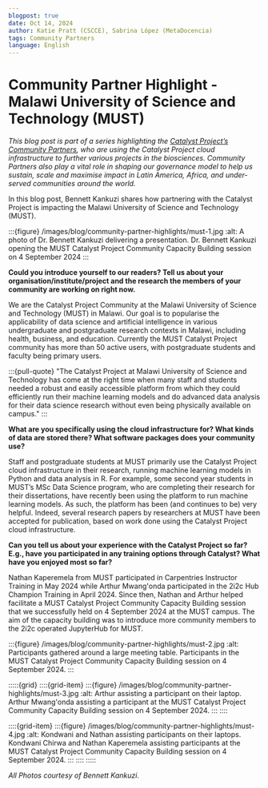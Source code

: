 ```yaml
---
blogpost: true
date: Oct 14, 2024
author: Katie Pratt (CSCCE), Sabrina López (MetaDocencia)
tags: Community Partners
language: English
---
```


# Community Partner Highlight - Malawi University of Science and Technology (MUST)

*This blog post is part of a series highlighting the [Catalyst Project’s Community Partners](../current-community-partners.md), who are using the Catalyst Project cloud infrastructure to further various projects in the biosciences. Community Partners also play a vital role in shaping our governance model to help us sustain, scale and maximise impact in Latin America, Africa, and under-served communities around the world.*

In this blog post, Bennett Kankuzi shares how partnering with the Catalyst Project is impacting the Malawi University of Science and Technology (MUST).

:::{figure} /images/blog/community-partner-highlights/must-1.jpg
:alt: A photo of Dr. Bennett Kankuzi delivering a presentation.
Dr. Bennett Kankuzi opening the MUST Catalyst Project Community Capacity Building session on 4 September 2024
:::

**Could you introduce yourself to our readers? Tell us about your organisation/institute/project and the research the members of your community are working on right now.**

We are the Catalyst Project Community at the Malawi University of Science and Technology (MUST) in Malawi. Our goal is to popularise the applicability of data science and artificial intelligence in various undergraduate and postgraduate research contexts in Malawi, including health, business, and education. Currently the MUST Catalyst Project community has more than 50 active users, with postgraduate students and faculty being primary users.

:::{pull-quote}
"The Catalyst Project at Malawi University of Science and Technology has come at the right time when many staff and students needed a robust and easily accessible platform from which they could efficiently run their machine learning models and do advanced data analysis for their data science research without even being physically available on campus."
:::

**What are you specifically using the cloud infrastructure for? What kinds of data are stored there? What software packages does your community use?**

Staff and postgraduate students at MUST primarily use the Catalyst Project cloud infrastructure in their research, running machine learning models in Python and data analysis in R. For example, some second year students in MUST’s MSc Data Science program, who are completing their research for their dissertations, have recently been using the platform to run machine learning models. As such, the platform has been (and continues to be) very helpful. Indeed, several research papers by researchers at MUST have been accepted for publication, based on work done using the Catalyst Project cloud infrastructure. 

**Can you tell us about your experience with the Catalyst Project so far? E.g., have you participated in any training options through Catalyst? What have you enjoyed most so far?**

Nathan Kaperemela from MUST participated in Carpentries Instructor Training in May 2024 while Arthur Mwang'onda participated in the 2i2c Hub Champion Training in April 2024. Since then, Nathan and Arthur helped facilitate a MUST Catalyst Project Community Capacity Building session that we successfully held on 4 September 2024 at the MUST campus. The aim of the capacity building was to introduce more community members to the 2i2c operated JupyterHub for MUST.

:::{figure} /images/blog/community-partner-highlights/must-2.jpg
:alt: Participants gathered around a large meeting table.
Participants in the MUST Catalyst Project Community Capacity Building session on 4 September 2024. 
:::

:::::{grid}
::::{grid-item}
:::{figure} /images/blog/community-partner-highlights/must-3.jpg
:alt: Arthur assisting a participant on their laptop.
Arthur Mwang'onda assisting a participant at the MUST Catalyst Project Community Capacity Building session on 4 September 2024.
:::
::::

::::{grid-item}
:::{figure} /images/blog/community-partner-highlights/must-4.jpg
:alt: Kondwani and Nathan assisting participants on their laptops.
Kondwani Chirwa and Nathan Kaperemela assisting participants at the MUST Catalyst Project Community Capacity Building session on 4 September 2024.
:::
::::
:::::

*All Photos courtesy of Bennett Kankuzi.*